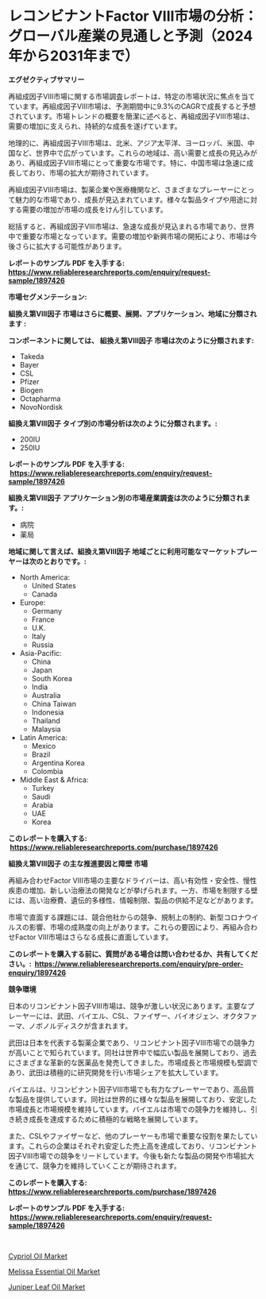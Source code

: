 <p><h1>レコンビナントFactor VIII市場の分析：グローバル産業の見通しと予測（2024年から2031年まで）</h1></p><p><strong>エグゼクティブサマリー</strong></p>
<p><p>再組成因子VIII市場に関する市場調査レポートは、特定の市場状況に焦点を当てています。再組成因子VIII市場は、予測期間中に9.3%のCAGRで成長すると予想されています。市場トレンドの概要を簡潔に述べると、再組成因子VIII市場は、需要の増加に支えられ、持続的な成長を遂げています。</p><p>地理的に、再組成因子VIII市場は、北米、アジア太平洋、ヨーロッパ、米国、中国など、世界中で広がっています。これらの地域は、高い需要と成長の見込みがあり、再組成因子VIII市場にとって重要な市場です。特に、中国市場は急速に成長しており、市場の拡大が期待されています。</p><p>再組成因子VIII市場は、製薬企業や医療機関など、さまざまなプレーヤーにとって魅力的な市場であり、成長が見込まれています。様々な製品タイプや用途に対する需要の増加が市場の成長をけん引しています。</p><p>総括すると、再組成因子VIII市場は、急速な成長が見込まれる市場であり、世界中で重要な市場となっています。需要の増加や新興市場の開拓により、市場は今後さらに拡大する可能性があります。</p></p>
<p><strong>レポートのサンプル PDF を入手する: <a href="https://www.reliableresearchreports.com/enquiry/request-sample/1897426">https://www.reliableresearchreports.com/enquiry/request-sample/1897426</a></strong></p>
<p><strong>市場セグメンテーション:</strong></p>
<p><strong> 組換え第VIII因子 市場はさらに概要、展開、アプリケーション、地域に分類されます :</strong></p>
<p><strong>コンポーネントに関しては、 組換え第VIII因子 市場は次のように分類されます: &nbsp;</strong></p>
<p><ul><li>Takeda</li><li>Bayer</li><li>CSL</li><li>Pfizer</li><li>Biogen</li><li>Octapharma</li><li>NovoNordisk</li></ul></p>
<p><strong> 組換え第VIII因子 タイプ別の市場分析は次のように分類されます。:</strong></p>
<p><ul><li>200IU</li><li>250IU</li></ul></p>
<p><strong>レポートのサンプル PDF を入手する: &nbsp;<a href="https://www.reliableresearchreports.com/enquiry/request-sample/1897426">https://www.reliableresearchreports.com/enquiry/request-sample/1897426</a></strong></p>
<p><strong> 組換え第VIII因子 アプリケーション別の市場産業調査は次のように分類されます。:</strong></p>
<p><ul><li>病院</li><li>薬局</li></ul></p>
<p><strong>地域に関して言えば、組換え第VIII因子 地域ごとに利用可能なマーケットプレーヤーは次のとおりです。:</strong></p>
<p><ul>
    <li>
        North America:
        <ul>
            <li>United States</li>
            <li>Canada</li>
        </ul>
    </li>
    <li>
        Europe:
        <ul>
            <li>Germany</li>
            <li>France</li>
            <li>U.K.</li>
            <li>Italy</li>
            <li>Russia</li>
        </ul>
    </li>
    <li>
        Asia-Pacific:
        <ul>
            <li>China</li>
            <li>Japan</li>
            <li>South Korea</li>
            <li>India</li>
            <li>Australia</li>
            <li>China Taiwan</li>
            <li>Indonesia</li>
            <li>Thailand</li>
            <li>Malaysia</li>
        </ul>
    </li>
    <li>
        Latin America:
        <ul>
            <li>Mexico</li>
            <li>Brazil</li>
            <li>Argentina Korea</li>
            <li>Colombia</li>
        </ul>
    </li>
    <li>
        Middle East & Africa:
        <ul>
            <li>Turkey</li>
            <li>Saudi</li>
            <li>Arabia</li>
            <li>UAE</li>
            <li>Korea</li>
        </ul>
    </li>
    </ul></p>
<p><strong>このレポートを購入する: &nbsp;<a href="https://www.reliableresearchreports.com/purchase/1897426">https://www.reliableresearchreports.com/purchase/1897426</a></strong></p>
<p><strong>組換え第VIII因子 の主な推進要因と障壁 市場</strong></p>
<p><p>再組み合わせFactor VIII市場の主要なドライバーは、高い有効性・安全性、慢性疾患の増加、新しい治療法の開発などが挙げられます。一方、市場を制限する壁には、高い治療費、遺伝的多様性、情報制限、製品の供給不足などがあります。</p><p>市場で直面する課題には、競合他社からの競争、規制上の制約、新型コロナウイルスの影響、市場の成熟度の向上があります。これらの要因により、再組み合わせFactor VIII市場はさらなる成長に直面しています。</p></p>
<p><strong>このレポートを購入する前に、質問がある場合は問い合わせるか、共有してください。:&nbsp; <a href="https://www.reliableresearchreports.com/enquiry/pre-order-enquiry/1897426">https://www.reliableresearchreports.com/enquiry/pre-order-enquiry/1897426</a></strong></p>
<p><strong>競争環境</strong></p>
<p><p>日本のリコンビナント因子VIII市場は、競争が激しい状況にあります。主要なプレーヤーには、武田、バイエル、CSL、ファイザー、バイオジェン、オクタファーマ、ノボノルディスクが含まれます。</p><p>武田は日本を代表する製薬企業であり、リコンビナント因子VIII市場での競争力が高いことで知られています。同社は世界中で幅広い製品を展開しており、過去にさまざまな革新的な医薬品を発売してきました。市場成長と市場規模も堅調であり、武田は積極的に研究開発を行い市場シェアを拡大しています。</p><p>バイエルは、リコンビナント因子VIII市場でも有力なプレーヤーであり、高品質な製品を提供しています。同社は世界的に様々な製品を展開しており、安定した市場成長と市場規模を維持しています。バイエルは市場での競争力を維持し、引き続き成長を達成するために積極的な戦略を展開しています。</p><p>また、CSLやファイザーなど、他のプレーヤーも市場で重要な役割を果たしています。これらの企業はそれぞれ安定した売上高を達成しており、リコンビナント因子VIII市場での競争をリードしています。今後も新たな製品の開発や市場拡大を通じて、競争力を維持していくことが期待されます。</p></p>
<p><strong>このレポートを購入する: &nbsp; <a href="https://www.reliableresearchreports.com/purchase/1897426">https://www.reliableresearchreports.com/purchase/1897426</a></strong></p>
<p><strong>レポートのサンプル PDF を入手する: &nbsp;<a href="https://www.reliableresearchreports.com/enquiry/request-sample/1897426">https://www.reliableresearchreports.com/enquiry/request-sample/1897426</a></strong><strong></strong></p>
<p>&nbsp;</p>
<p><p><a href="https://github.com/johnbach50/Market-Research-Report-List-2/blob/main/cypriol-oil-market.md">Cypriol Oil Market</a></p><p><a href="https://github.com/wusalecollins540tpqoz/Market-Research-Report-List-1/blob/main/melissa-essential-oil-market.md">Melissa Essential Oil Market</a></p><p><a href="https://github.com/pjcfca/Market-Research-Report-List-1/blob/main/juniper-leaf-oil-market.md">Juniper Leaf Oil Market</a></p></p>